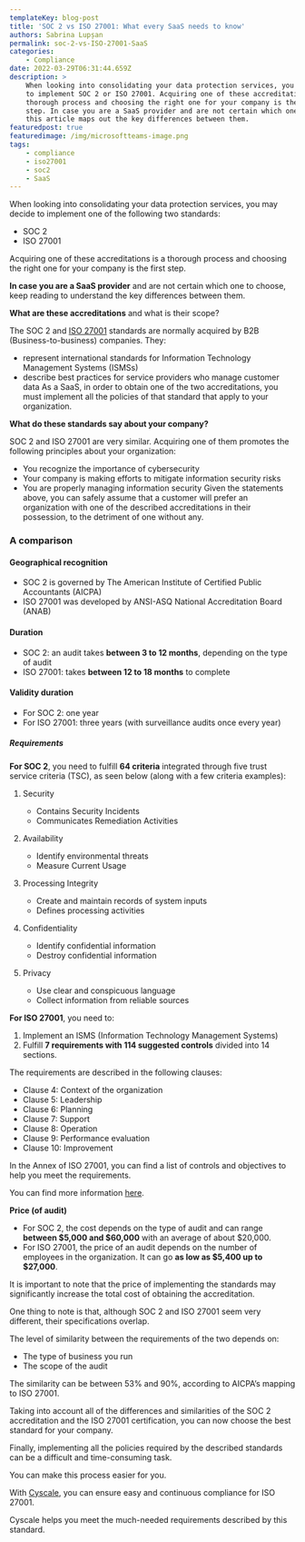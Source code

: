 ```yaml
---
templateKey: blog-post
title: 'SOC 2 vs ISO 27001: What every SaaS needs to know'
authors: Sabrina Lupșan
permalink: soc-2-vs-ISO-27001-SaaS
categories:
    - Compliance
date: 2022-03-29T06:31:44.659Z
description: >
    When looking into consolidating your data protection services, you may decide
    to implement SOC 2 or ISO 27001. Acquiring one of these accreditations is a
    thorough process and choosing the right one for your company is the first
    step. In case you are a SaaS provider and are not certain which one to choose,
    this article maps out the key differences between them.
featuredpost: true
featuredimage: /img/microsoftteams-image.png
tags:
    - compliance
    - iso27001
    - soc2
    - SaaS
---
```


When looking into consolidating your data protection services, you may decide to implement one of the following two standards:

-   SOC 2
-   ISO 27001

Acquiring one of these accreditations is a thorough process and choosing the right one for your company is the first step.

**In case you are a SaaS provider** and are not certain which one to choose, keep reading to understand the key differences between them.

**What are these accreditations** and what is their scope?

The SOC 2 and [ISO 27001](https://cyscale.com/use-cases/iso-27001-compliance/) standards are normally acquired by B2B (Business-to-business) companies.
They:

-   represent international standards for Information Technology Management Systems (ISMSs)
-   describe best practices for service providers who manage customer data
    As a SaaS, in order to obtain one of the two accreditations, you must implement all the policies of that standard that apply to your organization.

**What do these standards say about your company?**

SOC 2 and ISO 27001 are very similar.
Acquiring one of them promotes the following principles about your organization:

-   You recognize the importance of cybersecurity
-   Your company is making efforts to mitigate information security risks
-   You are properly managing information security
    Given the statements above, you can safely assume that a customer will prefer an organization with one of the described accreditations in their possession, to the detriment of one without any.

### A comparison

#### Geographical recognition

-   SOC 2 is governed by The American Institute of Certified Public Accountants (AICPA)
-   ISO 27001 was developed by ANSI-ASQ National Accreditation Board (ANAB)

#### Duration

-   SOC 2: an audit takes **between 3 to 12 months**, depending on the type of audit
-   ISO 27001: takes **between 12 to 18 months** to complete

#### Validity duration

-   For SOC 2: one year
-   For ISO 27001: three years (with surveillance audits once every year)

##### Requirements

**For SOC 2**, you need to fulfill **64 criteria** integrated through five trust service criteria (TSC), as seen below (along with a few criteria examples):

1. Security

    - Contains Security Incidents
    - Communicates Remediation Activities

2. Availability

    - Identify environmental threats
    - Measure Current Usage

3. Processing Integrity

    - Create and maintain records of system inputs
    - Defines processing activities

4. Confidentiality

    - Identify confidential information
    - Destroy confidential information

5. Privacy

    - Use clear and conspicuous language
    - Collect information from reliable sources

**For ISO 27001**, you need to:

1. Implement an ISMS (Information Technology Management Systems)
2. Fulfill **7 requirements with 114 suggested controls** divided into 14 sections.

The requirements are described in the following clauses:

-   Clause 4: Context of the organization
-   Clause 5: Leadership
-   Clause 6: Planning
-   Clause 7: Support
-   Clause 8: Operation
-   Clause 9: Performance evaluation
-   Clause 10: Improvement

In the Annex of ISO 27001, you can find a list of controls and objectives to help you meet the requirements.

You can find more information [here](https://cyscale.com/blog/ISO-27001-certification-standard-policies-procedures/).

**Price (of audit)**

-   For SOC 2, the cost depends on the type of audit and can range **between $5,000 and $60,000** with an average of about $20,000.
-   For ISO 27001, the price of an audit depends on the number of employees in the organization. It can go **as low as $5,400 up to $27,000**.

It is important to note that the price of implementing the standards may significantly increase the total cost of obtaining the accreditation.

One thing to note is that, although SOC 2 and ISO 27001 seem very different, their specifications overlap.

The level of similarity between the requirements of the two depends on:

-   The type of business you run
-   The scope of the audit

The similarity can be between 53% and 90%, according to AICPA’s mapping to ISO 27001.

Taking into account all of the differences and similarities of the SOC 2 accreditation and the ISO 27001 certification, you can now choose the best standard for your company.

Finally, implementing all the policies required by the described standards can be a difficult and time-consuming task.

You can make this process easier for you.

With [Cyscale](https://cyscale.com/), you can ensure easy and continuous compliance for ISO 27001.

Cyscale helps you meet the much-needed requirements described by this standard.
